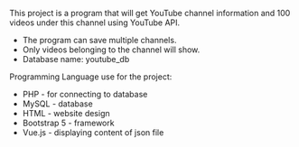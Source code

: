 This project is a program that will get YouTube channel information and 100 videos under this channel using YouTube API.

* The program can save multiple channels.
* Only videos belonging to the channel will show.
* Database name: youtube_db

Programming Language use for the project:
* PHP - for connecting to database
* MySQL - database
* HTML - website design
* Bootstrap 5 - framework
* Vue.js - displaying content of json file




